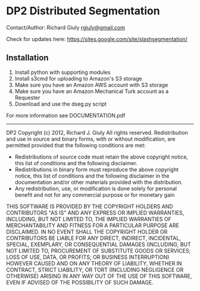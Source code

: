 DP2 Distributed Segmentation
============================

Contact/Author: Richard Giuly <rgiuly@gmail.com>

Check for updates here: https://sites.google.com/site/slashsegmentation/

Installation
------------
1. Install python with supporting modules
2. Install s3cmd for uploading to Amazon's S3 storage
3. Make sure you have an Amazon AWS account with S3 storage
4. Make sure you have an Amazon Mechanical Turk account as a Requester
5. Download and use the dseg.py script

For more information see DOCUMENTATION.pdf

---

DP2
Copyright (c) 2012, Richard J. Giuly
All rights reserved.
Redistribution and use in source and binary forms, with or without modification,
are permitted provided that the following conditions are met:

* Redistributions of source code must retain the above copyright notice, this
list of conditions and the following disclaimer.
* Redistributions in binary form must reproduce the above copyright notice,
this list of conditions and the following disclaimer in the documentation and/or
other materials provided with the distribution.
* Any redistribution, use, or modification is done solely for personal benefit
and not for any commercial purpose or for monetary gain

THIS SOFTWARE IS PROVIDED BY THE COPYRIGHT HOLDERS AND CONTRIBUTORS "AS IS" AND
ANY EXPRESS OR IMPLIED WARRANTIES, INCLUDING, BUT NOT LIMITED TO, THE IMPLIED
WARRANTIES OF MERCHANTABILITY AND FITNESS FOR A PARTICULAR PURPOSE ARE DISCLAIMED.
IN NO EVENT SHALL THE COPYRIGHT HOLDER OR CONTRIBUTORS BE LIABLE FOR ANY DIRECT,
INDIRECT, INCIDENTAL, SPECIAL, EXEMPLARY, OR CONSEQUENTIAL DAMAGES (INCLUDING, BUT
NOT LIMITED TO, PROCUREMENT OF SUBSTITUTE GOODS OR SERVICES; LOSS OF USE, DATA, OR
PROFITS; OR BUSINESS INTERRUPTION) HOWEVER CAUSED AND ON ANY THEORY OF LIABILITY,
WHETHER IN CONTRACT, STRICT LIABILITY, OR TORT (INCLUDING NEGLIGENCE OR OTHERWISE)
ARISING IN ANY WAY OUT OF THE USE OF THIS SOFTWARE, EVEN IF ADVISED OF THE
POSSIBILITY OF SUCH DAMAGE.